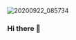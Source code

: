 ![20200922_085734](https://user-images.githubusercontent.com/117791458/211139669-f2da3411-ae96-48d0-8d9f-2f1873641f7e.jpg)
### Hi there 👋

<!--
**BR1jon/BR1jon** is a ✨ _special_ ✨ repository because its `README.md` (this file) appears on your GitHub profile.

Here are some ideas to get you started:

- 🔭 I’m currently working on ...
- 🌱 I’m currently learning ...
- 👯 I’m looking to collaborate on ...
- 🤔 I’m looking for help with ...
- 💬 Ask me about ...
- 📫 How to reach me: ...
- 😄 Pronouns: ...
- ⚡ Fun fact: ...
-->
